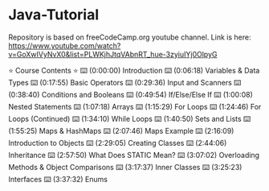 # Java-Tutorial

Repository is based on freeCodeCamp.org youtube channel.
Link is here: https://www.youtube.com/watch?v=GoXwIVyNvX0&list=PLWKjhJtqVAbnRT_hue-3zyiuIYj0OlpyG

⭐️ Course Contents ⭐️
⌨️ (0:00:00) Introduction
⌨️ (0:06:18) Variables & Data Types
⌨️ (0:17:55) Basic Operators
⌨️ (0:29:36) Input and Scanners
⌨️ (0:38:40) Conditions and Booleans
⌨️ (0:49:54) If/Else/Else If
⌨️ (1:00:08) Nested Statements
⌨️ (1:07:18) Arrays
⌨️ (1:15:29) For Loops
⌨️ (1:24:46) For Loops (Continued)
⌨️ (1:34:10) While Loops
⌨️ (1:40:50) Sets and Lists
⌨️ (1:55:25) Maps & HashMaps
⌨️ (2:07:46) Maps Example
⌨️ (2:16:09) Introduction to Objects
⌨️ (2:29:05) Creating Classes
⌨️ (2:44:06) Inheritance
⌨️ (2:57:50) What Does STATIC Mean?
⌨️ (3:07:02) Overloading Methods & Object Comparisons
⌨️ (3:17:37) Inner Classes
⌨️ (3:25:23) Interfaces
⌨️ (3:37:32) Enums
